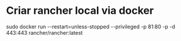 # Criar rancher local via docker

sudo docker run --restart=unless-stopped --privileged -p 81:80 -p -d 443:443 rancher/rancher:latest
